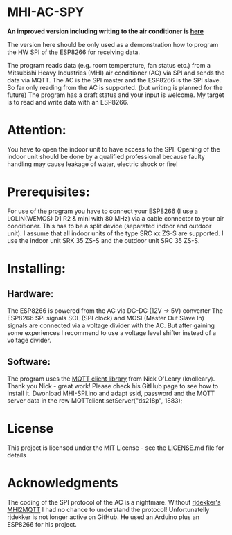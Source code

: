 # MHI-AC-SPY

**An improved version including writing to the air conditioner is [here](https://github.com/absalom-muc/MHI-AC-Ctrl)**

The version here should be only used as a demonstration how to program the HW SPI of the ESP8266 for receiving data.

The program reads data (e.g. room temperature, fan status etc.) from a Mitsubishi Heavy Industries (MHI)
air conditioner (AC) via SPI and sends the data via MQTT. The AC is the SPI master and the ESP8266 is the SPI slave.
So far only reading from the AC is supported. (but writing is planned for the future)
The program has a draft status and your input is welcome.
My target is to read and write data with an ESP8266.

# Attention:
You have to open the indoor unit to have access to the SPI. Opening of the indoor unit should be done by 
a qualified professional because faulty handling may cause leakage of water, electric shock or fire!

# Prerequisites:
For use of the program you have to connect your ESP8266 (I use a LOLIN(WEMOS) D1 R2 & mini with 80 MHz) via a
cable connector to your air conditioner. This has to be a split device (separated indoor and outdoor unit).
I assume that all indoor units of the type SRC xx ZS-S are supported. I use the indoor unit SRK 35 ZS-S and the outdoor unit SRC 35 ZS-S.
  
# Installing:

## Hardware:
The ESP8266 is powered from the AC via DC-DC (12V -> 5V) converter
The ESP8266 SPI signals SCL (SPI clock) and MOSI (Master Out Slave In) signals are connected via a voltage divider with the AC. But after gaining some experiences I recommend to use a voltage level shifter instead of a voltage divider.

## Software:
The program uses the [MQTT client library](https://github.com/knolleary/pubsubclient) from Nick O'Leary (knolleary). Thank you Nick - great work!
Please check his GitHub page to see how to install it.
Dwonload MHI-SPI.ino and adapt ssid, password and the MQTT server data in the row MQTTclient.setServer("ds218p", 1883);

# License
This project is licensed under the MIT License - see the LICENSE.md file for details

# Acknowledgments
The coding of the SPI protocol of the AC is a nightmare. Without [rjdekker's MHI2MQTT](https://github.com/rjdekker/MHI2MQTT) I had no chance to understand the protocol! Unfortunatelly rjdekker is not longer active on GitHub. He used an Arduino plus an ESP8266 for his project.
